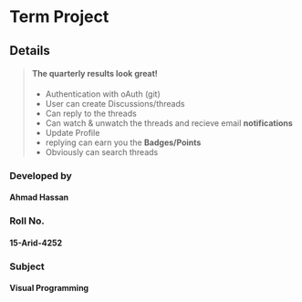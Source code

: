 # Term Project
## Details


> #### The quarterly results look great!
>
> - Authentication with oAuth (git)
> - User can create Discussions/threads
> - Can reply to the threads
> - Can watch & unwatch the threads and recieve email **notifications**
> - Update Profile
> - replying can earn you the **Badges/Points**
> - Obviously can search threads

### Developed by
   #### Ahmad Hassan
### Roll No.
   #### 15-Arid-4252
### Subject
   #### Visual Programming

